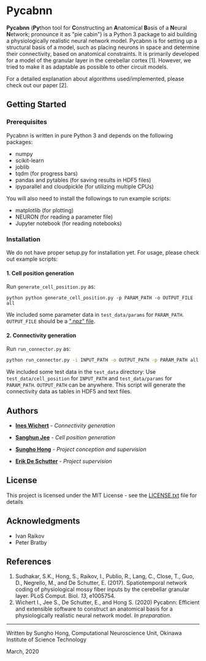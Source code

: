 # Pycabnn

**Pycabnn** (**Py**thon tool for **C**onstructing an **A**natomical **B**asis of a **N**eural **N**etwork; pronounce it as "pie cabin") is a Python 3 package to aid building a physiologically realistic neural network model. Pycabnn is for setting up a structural basis of a model, such as placing neurons in space and determine their connectivity, based on anatomical constraints.  It is primarily developed for a model of the granular layer in the cerebellar cortex [1]. However, we tried to make it as adaptable as possible to other circuit models.

For a detailed explanation about algorithms used/implemented, please check out our paper [2].



## Getting Started

### Prerequisites

Pycabnn is written in pure Python 3 and depends on the following packages:

* numpy
* scikit-learn
* joblib
* tqdm (for progress bars)
* pandas and pytables (for saving results in HDF5 files)
* ipyparallel and cloudpickle (for utilizing multiple CPUs)

You will also need to install the followings to run example scripts:

* matplotlib (for plotting)
* NEURON (for reading a parameter file)
* Jupyter notebook (for reading notebooks)

### Installation

We do not have proper setup.py for installation yet. For usage, please check out example scripts:
#### 1. Cell position generation

Run `generate_cell_position.py` as:

```shell
python python generate_cell_position.py -p PARAM_PATH -o OUTPUT_FILE all
```

We included some parameter data in `test_data/params` for `PARAM_PATH`. `OUTPUT_FILE` should be a [".npz" file](https://docs.scipy.org/doc/numpy/reference/generated/numpy.savez.html).


#### 2. Connectivity generation
Run `run_connector.py` as:
```bash
python run_connector.py -i INPUT_PATH -o OUTPUT_PATH -p PARAM_PATH all
```

We included some test data in the `test_data` directory: Use `test_data/cell_position` for `INPUT_PATH` and `test_data/params` for `PARAM_PATH`. `OUTPUT_PATH` can be anywhere. This script will generate the connectivity data as tables in HDF5 and text files.



## Authors

* [**Ines Wichert**](https://github.com/inesw) - *Connectivity generation*

* [**Sanghun Jee**](https://github.com/Alexji9494) - *Cell position generation*

* [**Sungho Hong**](http://shhong.github.io) - *Project conception and supervision*

* [**Erik De Schutter**](https://groups.oist.jp/cnu) - *Project supervision*



## License

This project is licensed under the MIT License - see the [LICENSE.txt](LICENSE.txt) file for details



## Acknowledgments

* Ivan Raikov
* Peter Bratby



## References

1. Sudhakar, S.K., Hong, S., Raikov, I., Publio, R., Lang, C., Close, T., Guo, D., Negrello, M., and De Schutter, E. (2017). Spatiotemporal network coding of physiological mossy fiber inputs by the cerebellar granular layer. PLoS Comput. Biol. *13*, e1005754.
2. Wichert I., Jee S., De Schutter, E., and Hong S. (2020) Pycabnn: Efficient and extensible software to construct an anatomical basis for a physiologically realistic neural network model. *In preparation*.

---
Written by Sungho Hong, Computational Neuroscience Unit, Okinawa Institute of Science Technology

March, 2020
